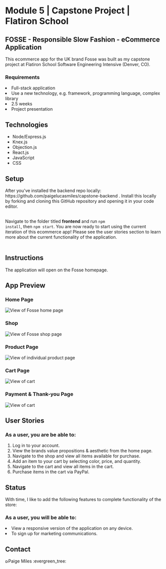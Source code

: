 <h1>Module 5 | Capstone Project | Flatiron School</h1>
<h2>FOSSE - Responsible Slow Fashion - eCommerce Application</h2>

<p>
This ecommerce app for the UK brand Fosse was built as my capstone project at Flatiron School Software Engineering Intensive (Denver, CO).</p>

<h3>Requirements</h3>
<li>Full-stack application</li>
<li>Use a new technology, e.g. framework, programming language, complex library</li>
<li>2.5 weeks</li>
<li>Project presentation</li>

<h2>Technologies</h2>

<ul>
 <li>Node/Express.js</li>
 <li>Knex.js</li>
 <li>Objection.js</li>
 <li>React.js</li>
 <li>JavaScript</li>
 <li>CSS</li>
</ul>

<h2>Setup</h2>
After you've installed the backend repo locally: https://github.com/paigelucasmiles/capstone-backend . Install this locally by forking and cloning this GitHub repository and opening it in your code editor.<br><br>

Navigate to the folder titled <b>frontend</b> and run <code>npm install</code>, then <code>npm start</code>.
You are now ready to start using the current iteration of this ecommerce app! Please see the user stories section to learn more about the current functionality of the application.<br><br>

<h2>Instructions</h2>
The application will open on the Fosse homepage. 

<h2>App Preview</h2>
<h3>Home Page</h3>
<img src="https://media.giphy.com/media/G1nznpGT1dC1elizJy/giphy.gif" alt="View of Fosse home page" border="0">

<h3>Shop</h3>
<img src="https://media.giphy.com/media/TDKuqg06QHUVkzY5Oi/giphy.gif" alt="View of Fosse shop page" border="0">

<h3>Product Page</h3>
<img src="https://media.giphy.com/media/2d08FJOZ9k9v1OjwVY/giphy.gif" alt="View of individual product page" border="0">

<h3>Cart Page</h3>
<img src="https://media.giphy.com/media/rYDTnW3PPYomuhCx0B/giphy.gif" alt="View of cart" border="0">

<h3>Payment & Thank-you Page</h3>
<img src="https://media.giphy.com/media/PMb2guYOZrRECA98Os/giphy.gif" alt="View of cart" border="0">

<h2>User Stories</h2>
<h3>As a user, you are be able to:</h3>
<ol>
 <li>Log in to your account.</li>
 <li>View the brands value propositions & aesthetic from the home page.</li>
 <li>Navigate to the shop and view all items available for purchase.</li>
 <li>Add an item to your cart by selecting color, price, and quantity.</li>
 <li>Navigate to the cart and view all items in the cart.</li>
 <li>Purchase items in the cart via PayPal.</li>
</ol>

<h2>Status</h2>

With time, I like to add the following features to complete functionality of the store:

<h3>As a user, you will be able to:</h3>

<li>View a responsive version of the application on any device.</li>
<li>To sign up for marketing communications.</li>

<h2>Contact</h2>
<a href="https://www.linkedin.com/in/paigelmiles/"><img src="https://user-images.githubusercontent.com/68958970/94946276-dc7b8a00-04a9-11eb-9431-366689b9fa06.png" alt="Paige Miles" style="width:10px;height:10px;"></a>Paige Miles :evergreen_tree:<br>
